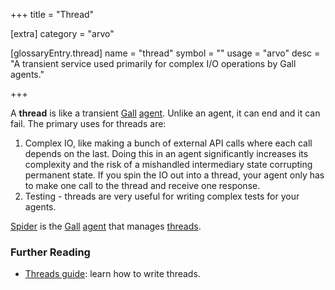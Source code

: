 +++
title = "Thread"

[extra]
category = "arvo"

[glossaryEntry.thread]
name = "thread"
symbol = ""
usage = "arvo"
desc = "A transient service used primarily for complex I/O operations by Gall agents."

+++

A **thread** is like a transient [Gall](/glossary/gall) [agent](/glossary/agent). Unlike an agent, it can end and it can fail. The primary uses for threads are:

1. Complex IO, like making a bunch of external API calls where each call depends on the last. Doing this in an agent significantly increases its complexity and the risk of a mishandled intermediary state corrupting permanent state. If you spin the IO out into a thread, your agent only has to make one call to the thread and receive one response.
2. Testing - threads are very useful for writing complex tests for your agents.

[Spider](/glossary/spider) is the [Gall](/glossary/gall)
[agent](/glossary/agent) that manages
[threads](/glossary/thread).

### Further Reading

- [Threads guide](/userspace/threads/tutorials/basics/fundamentals): learn how to write threads.
